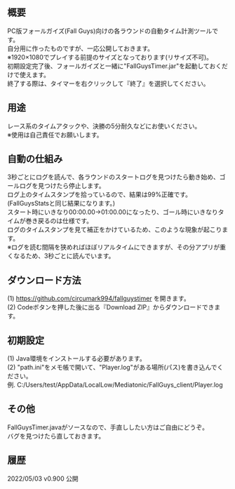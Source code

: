 ﻿## 概要  
PC版フォールガイズ(Fall Guys)向けの各ラウンドの自動タイム計測ツールです。  
自分用に作ったものですが、一応公開しておきます。  
※1920×1080でプレイする前提のサイズとなっております(リサイズ不可)。  
初期設定完了後、フォールガイズと一緒に"FallGuysTimer.jar"を起動しておくだけで使えます。  
終了する際は、タイマーを右クリックして『終了』を選択してください。 
  
## 用途  
レース系のタイムアタックや、決勝の5分耐久などにお使いください。  
※使用は自己責任でお願いします。  
  
## 自動の仕組み  
3秒ごとにログを読んで、各ラウンドのスタートログを見つけたら動き始め、ゴールログを見つけたら停止します。  
ログ上のタイムスタンプを拾っているので、結果は99%正確です。(FallGuysStatsと同じ結果になります。)  
スタート時にいきなり00:00.00→01:00.00になったり、ゴール時にいきなりタイムが巻き戻るのは仕様です。  
ログのタイムスタンプを見て補正をかけているため、このような現象が起こります。  
※ログを読む間隔を狭めればほぼリアルタイムにできますが、その分アプリが重くなるため、3秒ごとに読んでいます。  
  
## ダウンロード方法  
(1) https://github.com/circumark994/fallguystimer を開きます。  
(2) Codeボタンを押した後に出る『Download ZIP』からダウンロードできます。  
  
## 初期設定  
(1) Java環境をインストールする必要があります。  
(2) "path.ini"をメモ帳で開いて、"Player.log"がある場所(パス)を書き込んでください。  
   例. C:/Users/test/AppData/LocalLow/Mediatonic/FallGuys_client/Player.log  
  
## その他  
FallGuysTimer.javaがソースなので、手直ししたい方はご自由にどうぞ。  
バグを見つけたら直しておきます。  
  
## 履歴  
2022/05/03 v0.900 公開  
